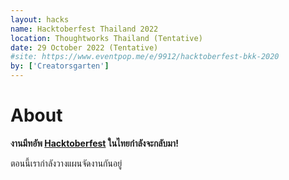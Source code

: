 ```yaml
---
layout: hacks
name: Hacktoberfest Thailand 2022
location: Thoughtworks Thailand (Tentative)
date: 29 October 2022 (Tentative)
#site: https://www.eventpop.me/e/9912/hacktoberfest-bkk-2020
by: ['Creatorsgarten']
---
```


# About

**งานมีทอัพ [Hacktoberfest](https://hacktoberfest.com/) ในไทยกำลังจะกลับมา!**

ตอนนี้เรากำลังวางแผนจัดงานกันอยู่
